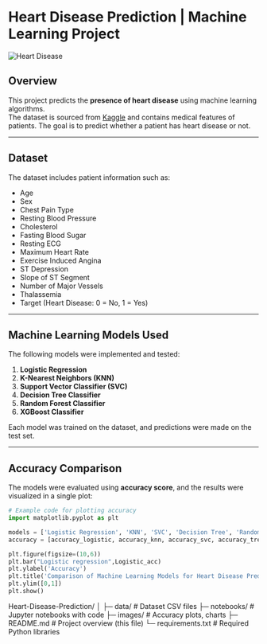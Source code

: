# Heart Disease Prediction | Machine Learning Project

![Heart Disease](https://upload.wikimedia.org/wikipedia/commons/thumb/6/6f/Heart_anterior_exterior_view.png/320px-Heart_anterior_exterior_view.png)

## Overview
This project predicts the **presence of heart disease** using machine learning algorithms.  
The dataset is sourced from [Kaggle](https://www.kaggle.com/) and contains medical features of patients. The goal is to predict whether a patient has heart disease or not.

---

## Dataset
The dataset includes patient information such as:

- Age
- Sex
- Chest Pain Type
- Resting Blood Pressure
- Cholesterol
- Fasting Blood Sugar
- Resting ECG
- Maximum Heart Rate
- Exercise Induced Angina
- ST Depression
- Slope of ST Segment
- Number of Major Vessels
- Thalassemia  
- Target (Heart Disease: 0 = No, 1 = Yes)

---

## Machine Learning Models Used

The following models were implemented and tested:

1. **Logistic Regression**  
2. **K-Nearest Neighbors (KNN)**  
3. **Support Vector Classifier (SVC)**  
4. **Decision Tree Classifier**  
5. **Random Forest Classifier**  
6. **XGBoost Classifier**

Each model was trained on the dataset, and predictions were made on the test set.

---

## Accuracy Comparison

The models were evaluated using **accuracy score**, and the results were visualized in a single plot:

```python
# Example code for plotting accuracy
import matplotlib.pyplot as plt

models = ['Logistic Regression', 'KNN', 'SVC', 'Decision Tree', 'Random Forest', 'XGBoost']
accuracy = [accuracy_logistic, accuracy_knn, accuracy_svc, accuracy_tree, accuracy_random, accuracy_xg]

plt.figure(figsize=(10,6))
plt.bar("Logistic regression",Logistic_acc)
plt.ylabel('Accuracy')
plt.title('Comparison of Machine Learning Models for Heart Disease Prediction')
plt.ylim([0,1])
plt.show()
```
Heart-Disease-Prediction/
│
├─ data/                 # Dataset CSV files
├─ notebooks/            # Jupyter notebooks with code
├─ images/               # Accuracy plots, charts
├─ README.md             # Project overview (this file)
└─ requirements.txt      # Required Python libraries

